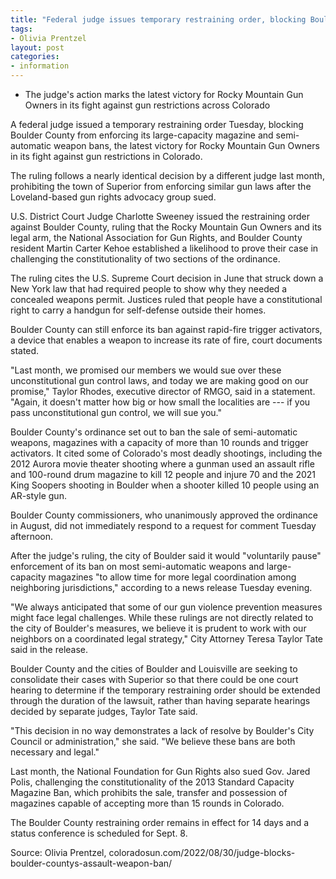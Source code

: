 ```yaml
---
title: "Federal judge issues temporary restraining order, blocking Boulder County's ban of some semi-automatic weapons"
tags:
- Olivia Prentzel
layout: post
categories:
- information
---
```


- The judge's action marks the latest victory for Rocky Mountain Gun Owners in its fight against gun restrictions across Colorado

A federal judge issued a temporary restraining order Tuesday, blocking Boulder County from enforcing its large-capacity magazine and semi-automatic weapon bans, the latest victory for Rocky Mountain Gun Owners in its fight against gun restrictions in Colorado.

The ruling follows a nearly identical decision by a different judge last month, prohibiting the town of Superior from enforcing similar gun laws after the Loveland-based gun rights advocacy group sued.

U.S. District Court Judge Charlotte Sweeney issued the restraining order against Boulder County, ruling that the Rocky Mountain Gun Owners and its legal arm, the National Association for Gun Rights, and Boulder County resident Martin Carter Kehoe established a likelihood to prove their case in challenging the constitutionality of two sections of the ordinance.

The ruling cites the U.S. Supreme Court decision in June that struck down a New York law that had required people to show why they needed a concealed weapons permit. Justices ruled that people have a constitutional right to carry a handgun for self-defense outside their homes.

Boulder County can still enforce its ban against rapid-fire trigger activators, a device that enables a weapon to increase its rate of fire, court documents stated.

"Last month, we promised our members we would sue over these unconstitutional gun control laws, and today we are making good on our promise," Taylor Rhodes, executive director of RMGO, said in a statement. "Again, it doesn't matter how big or how small the localities are --- if you pass unconstitutional gun control, we will sue you."

Boulder County's ordinance set out to ban the sale of semi-automatic weapons, magazines with a capacity of more than 10 rounds and trigger activators. It cited some of Colorado's most deadly shootings, including the 2012 Aurora movie theater shooting where a gunman used an assault rifle and 100-round drum magazine to kill 12 people and injure 70 and the 2021 King Soopers shooting in Boulder when a shooter killed 10 people using an AR-style gun.

Boulder County commissioners, who unanimously approved the ordinance in August, did not immediately respond to a request for comment Tuesday afternoon.

After the judge's ruling, the city of Boulder said it would "voluntarily pause" enforcement of its ban on most semi-automatic weapons and large-capacity magazines "to allow time for more legal coordination among neighboring jurisdictions," according to a news release Tuesday evening.

"We always anticipated that some of our gun violence prevention measures might face legal challenges. While these rulings are not directly related to the city of Boulder's measures, we believe it is prudent to work with our neighbors on a coordinated legal strategy," City Attorney Teresa Taylor Tate said in the release.

Boulder County and the cities of Boulder and Louisville are seeking to consolidate their cases with Superior so that there could be one court hearing to determine if the temporary restraining order should be extended through the duration of the lawsuit, rather than having separate hearings decided by separate judges, Taylor Tate said.

"This decision in no way demonstrates a lack of resolve by Boulder's City Council or administration," she said. "We believe these bans are both necessary and legal."

Last month, the National Foundation for Gun Rights also sued Gov. Jared Polis, challenging the constitutionality of the 2013 Standard Capacity Magazine Ban, which prohibits the sale, transfer and possession of magazines capable of accepting more than 15 rounds in Colorado.

The Boulder County restraining order remains in effect for 14 days and a status conference is scheduled for Sept. 8.

Source: Olivia Prentzel, coloradosun.com/2022/08/30/judge-blocks-boulder-countys-assault-weapon-ban/
